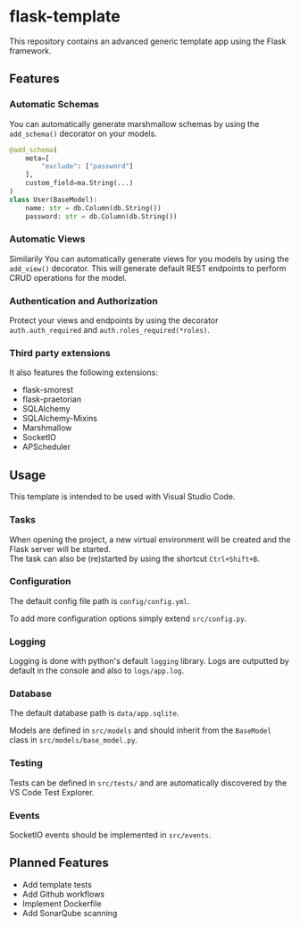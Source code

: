 # flask-template

This repository contains an advanced generic template app using the Flask framework.

## Features

### Automatic Schemas

You can automatically generate marshmallow schemas by using the `add_schema()` decorator on your models.

```py
@add_schema(
    meta=[
        "exclude": ["password"]
    ],
    custom_field=ma.String(...)
)
class User(BaseModel):
    name: str = db.Column(db.String())
    password: str = db.Column(db.String())
```

### Automatic Views

Similarily You can automatically generate views for you models by using the `add_view()` decorator.
This will generate default REST endpoints to perform CRUD operations for the model.

### Authentication and Authorization

Protect your views and endpoints by using the decorator `auth.auth_required` and `auth.roles_required(*roles)`. 

### Third party extensions

It also features the following extensions:

* flask-smorest
* flask-praetorian
* SQLAlchemy
* SQLAlchemy-Mixins
* Marshmallow
* SocketIO
* APScheduler

## Usage

This template is intended to be used with Visual Studio Code.

### Tasks

When opening the project, a new virtual environment will be created and the Flask server will be started.<br>
The task can also be (re)started by using the shortcut `Ctrl+Shift+B`.

### Configuration

The default config file path is `config/config.yml`.

To add more configuration options simply extend `src/config.py`.

### Logging

Logging is done with python's default `logging` library. Logs are outputted by default in the console and also to `logs/app.log`.

### Database

The default database path is `data/app.sqlite`. 

Models are defined in `src/models` and should inherit from the `BaseModel` class in `src/models/base_model.py`.

### Testing

Tests can be defined in `src/tests/` and are automatically discovered by the VS Code Test Explorer.

### Events

SocketIO events should be implemented in `src/events`.

## Planned Features

* Add template tests
* Add Github workflows
* Implement Dockerfile
* Add SonarQube scanning